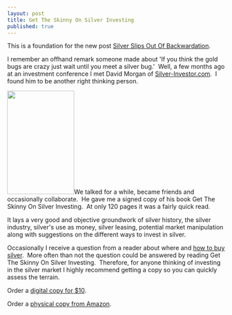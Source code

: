 ```yaml
---
layout: post
title: Get The Skinny On Silver Investing
published: true
---
```

<p>This is a foundation for the new post <a href="http://www.runtogold.com/2009/06/silver-slips-out-of-backwardation/" target="_self">Silver Slips Out Of Backwardation</a>.</p>
<p>I remember an offhand remark someone made about 'If you think the gold bugs are crazy just wait until you meet a silver bug.'  Well, a few months ago at an investment conference I met David Morgan of <a title="silver investor" href="http://www.silver-investor.com" target="_blank">Silver-Investor.com</a>.  I found him to be another right thinking person.</p>
<p><a title="get the skinny on silver investing" href="https://www.e-junkie.com/ecom/gb.php?i=264713&amp;c=single&amp;cl=48745" target="_blank"><img class="alignright" title="Get the skinny on silver investing" src="{{ site.baseurl }}/images/gettheskinnyonsilver.jpg" alt="" width="155" height="240" /></a>We talked for a while, became friends and occasionally collaborate.  He gave me a signed copy of his book Get The Skinny On Silver Investing.  At only 120 pages it was a fairly quick read.</p>
<p>It lays a very good and objective groundwork of silver history, the silver industry, silver's use as money, silver leasing, potential market manipulation along with suggestions on the different ways to invest in silver.</p>
<p>Occasionally I receive a question from a reader about where and <a title="how to buy silver" href="http://www.runtogold.com/how-to-buy-gold-or-silver/" target="_blank">how to buy silver</a>.  More often than not the question could be answered by reading Get The Skinny On Silver Investing.  Therefore, for anyone thinking of investing in the silver market I highly recommend getting a copy so you can quickly assess the terrain.</p>
<p>Order a <a title="get the skinny on silver investing" href="https://www.e-junkie.com/ecom/gb.php?i=264713&amp;c=single&amp;cl=48745" target="_blank">digital copy for $10</a>.</p>
<p>Order a <a title="get the skinny on silver investing" href="https://www.amazon.com/dp/1933596791?tag=run07-20&amp;camp=0&amp;creative=0&amp;linkCode=as4&amp;creativeASIN=1933596791&amp;adid=19YB5DXK0WTEVYZBR6DW&amp;" target="_blank">physical copy from Amazon</a>.</p>
<p><a href="http://www.trialpay.com/productpage/?c=d15f3aa&amp;tid=9ahvgQF"><img src="{{ site.baseurl }}/images/?rc=v&amp;ri=1368898&amp;p=EbssddT&amp;t=9ahvgQF" border="0" alt="" /></a></p>
